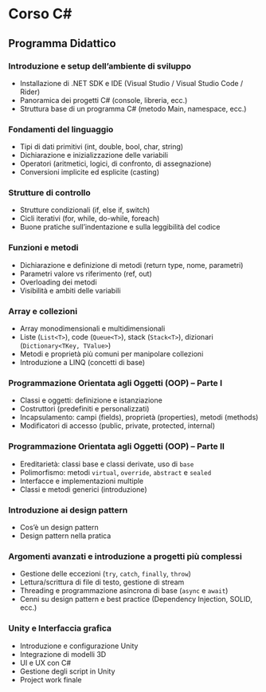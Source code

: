 <h1>Corso C#</h1>

<h2>Programma Didattico</h2>

<h3>Introduzione e setup dell’ambiente di sviluppo</h3>
<ul>
  <li>Installazione di .NET SDK e IDE (Visual Studio / Visual Studio Code / Rider)</li>
  <li>Panoramica dei progetti C# (console, libreria, ecc.)</li>
  <li>Struttura base di un programma C# (metodo Main, namespace, ecc.)</li>
</ul>

<h3>Fondamenti del linguaggio</h3>
<ul>
  <li>Tipi di dati primitivi (int, double, bool, char, string)</li>
  <li>Dichiarazione e inizializzazione delle variabili</li>
  <li>Operatori (aritmetici, logici, di confronto, di assegnazione)</li>
  <li>Conversioni implicite ed esplicite (casting)</li>
</ul>

<h3>Strutture di controllo</h3>
<ul>
  <li>Strutture condizionali (if, else if, switch)</li>
  <li>Cicli iterativi (for, while, do-while, foreach)</li>
  <li>Buone pratiche sull’indentazione e sulla leggibilità del codice</li>
</ul>

<h3>Funzioni e metodi</h3>
<ul>
  <li>Dichiarazione e definizione di metodi (return type, nome, parametri)</li>
  <li>Parametri valore vs riferimento (ref, out)</li>
  <li>Overloading dei metodi</li>
  <li>Visibilità e ambiti delle variabili</li>
</ul>

<h3>Array e collezioni</h3>
<ul>
  <li>Array monodimensionali e multidimensionali</li>
  <li>Liste (<code>List&lt;T&gt;</code>), code (<code>Queue&lt;T&gt;</code>), stack (<code>Stack&lt;T&gt;</code>), dizionari (<code>Dictionary&lt;TKey, TValue&gt;</code>)</li>
  <li>Metodi e proprietà più comuni per manipolare collezioni</li>
  <li>Introduzione a LINQ (concetti di base)</li>
</ul>

<h3>Programmazione Orientata agli Oggetti (OOP) – Parte I</h3>
<ul>
  <li>Classi e oggetti: definizione e istanziazione</li>
  <li>Costruttori (predefiniti e personalizzati)</li>
  <li>Incapsulamento: campi (fields), proprietà (properties), metodi (methods)</li>
  <li>Modificatori di accesso (public, private, protected, internal)</li>
</ul>

<h3>Programmazione Orientata agli Oggetti (OOP) – Parte II</h3>
<ul>
  <li>Ereditarietà: classi base e classi derivate, uso di <code>base</code></li>
  <li>Polimorfismo: metodi <code>virtual</code>, <code>override</code>, <code>abstract</code> e <code>sealed</code></li>
  <li>Interfacce e implementazioni multiple</li>
  <li>Classi e metodi generici (introduzione)</li>
</ul>

<h3>Introduzione ai design pattern</h3>
<ul>
  <li>Cos’è un design pattern</li>
  <li>Design pattern nella pratica</li>
</ul>

<h3>Argomenti avanzati e introduzione a progetti più complessi</h3>
<ul>
  <li>Gestione delle eccezioni (<code>try</code>, <code>catch</code>, <code>finally</code>, <code>throw</code>)</li>
  <li>Lettura/scrittura di file di testo, gestione di stream</li>
  <li>Threading e programmazione asincrona di base (<code>async</code> e <code>await</code>)</li>
  <li>Cenni su design pattern e best practice (Dependency Injection, SOLID, ecc.)</li>
</ul>

<h3>Unity e Interfaccia grafica</h3>
<ul>
  <li>Introduzione e configurazione Unity</li>
  <li>Integrazione di modelli 3D</li>
  <li>UI e UX con C#</li>
  <li>Gestione degli script in Unity</li>
  <li>Project work finale</li>
</ul>
